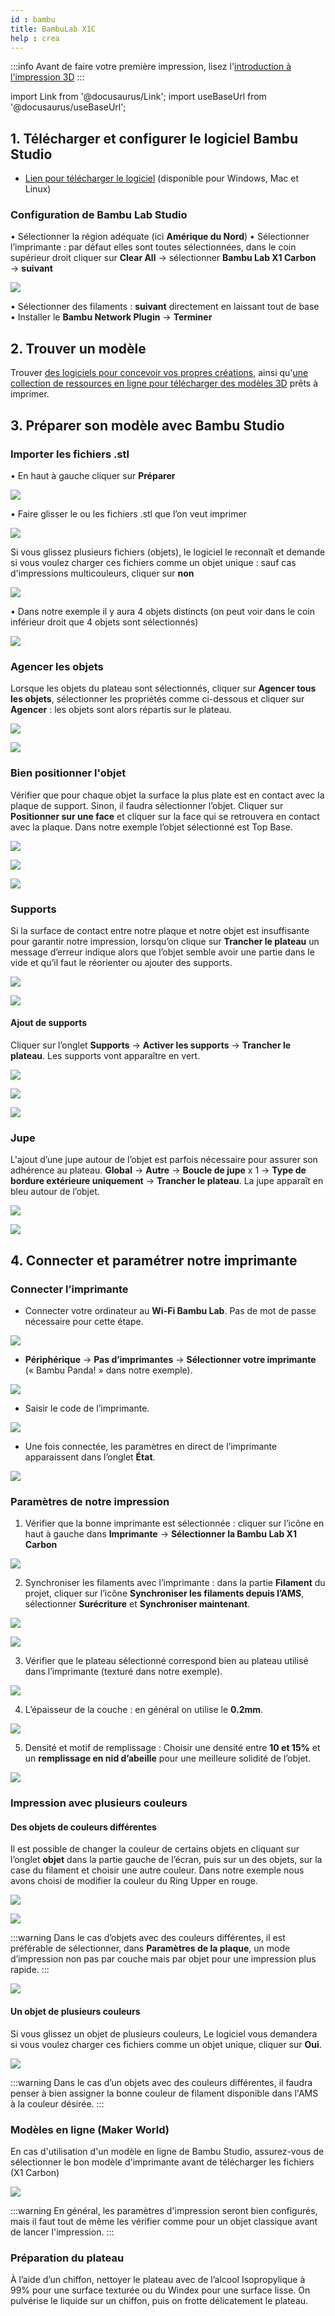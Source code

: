 ```yaml
---
id : bambu
title: BambuLab X1C
help : crea
---
```


:::info
Avant de faire votre première impression, lisez l'[introduction à l'impression 3D](./introduction.md)
:::

import Link from '@docusaurus/Link';
import useBaseUrl from '@docusaurus/useBaseUrl';

## **1.** Télécharger et configurer le logiciel Bambu Studio 

- [Lien pour télécharger le logiciel](https://bambulab.com/en-ca/download/studio) (disponible pour Windows, Mac et Linux)

### Configuration de Bambu Lab Studio

•	Sélectionner la région adéquate (ici **Amérique du Nord**)
•	Sélectionner l’imprimante : par défaut elles sont toutes sélectionnées, dans le coin supérieur droit cliquer sur **Clear All** → sélectionner **Bambu Lab X1 Carbon** → **suivant**

![](/img/docs/configurer_bambu_studio_1.jpg)

•	Sélectionner des filaments : **suivant** directement en laissant tout de base
•	Installer le **Bambu Network Plugin** → **Terminer**

## **2.** Trouver un modèle

Trouver [des logiciels pour concevoir vos propres créations](../impression3d/modeles3d.md#logiciels-de-modélisation-3d), ainsi qu'[une collection de ressources en ligne pour télécharger des modèles 3D](../impression3d/modeles3d.md#modèles-en-ligne) prêts à imprimer.

## **3.** Préparer son modèle avec Bambu Studio

### Importer les fichiers .stl

•	En haut à gauche cliquer sur **Préparer**

![](/img/docs/configurer_bambu_studio_2.jpg)

•	Faire glisser le ou les fichiers .stl que l’on veut imprimer 

![](/img/docs/configurer_bambu_studio_4.jpg)

Si vous glissez plusieurs fichiers (objets), le logiciel le reconnaît et demande si vous voulez charger ces fichiers comme un objet unique : sauf cas d'impressions multicouleurs, cliquer sur **non**

![](/img/docs/configurer_bambu_studio_5.jpg)

•	Dans notre exemple il y aura 4 objets distincts (on peut voir dans le coin inférieur droit que 4 objets sont sélectionnés)

![](/img/docs/configurer_bambu_studio_6.jpg)

### Agencer les objets

Lorsque les objets du plateau sont sélectionnés, cliquer sur **Agencer tous les objets**, sélectionner les propriétés comme ci-dessous et cliquer sur **Agencer** : les objets sont alors répartis sur le plateau.

![](/img/docs/configurer_bambu_studio_7.jpg)

![](/img/docs/configurer_bambu_studio_9.jpg)

### Bien positionner l'objet

Vérifier que pour chaque objet la surface la plus plate est en contact avec la plaque de support. Sinon, il faudra sélectionner l’objet. Cliquer sur **Positionner sur une face** et cliquer sur la face qui se retrouvera en contact avec la plaque. Dans notre exemple l’objet sélectionné est Top Base.

![](/img/docs/configurer_bambu_studio_14.jpg)

![](/img/docs/configurer_bambu_studio_15.jpg)

![](/img/docs/configurer_bambu_studio_16.jpg)

### Supports

Si la surface de contact entre notre plaque et notre objet est insuffisante pour garantir notre impression, lorsqu’on clique sur **Trancher le plateau** un message d’erreur indique alors que l’objet semble avoir une partie dans le vide et qu’il faut le réorienter ou ajouter des supports.

![](/img/docs/configurer_bambu_studio_17.jpg)

![](/img/docs/configurer_bambu_studio_18.jpg)

#### Ajout de supports 

Cliquer sur l’onglet **Supports** → **Activer les supports** → **Trancher le plateau**. Les supports vont apparaître en vert.

![](/img/docs/configurer_bambu_studio_19.jpg)

![](/img/docs/configurer_bambu_studio_20.jpg)

![](/img/docs/configurer_bambu_studio_21.jpg)

### Jupe

L'ajout d’une jupe autour de l’objet est parfois nécessaire pour assurer son adhérence au plateau. 
**Global** → **Autre** → **Boucle de jupe** x 1 → **Type de bordure extérieure uniquement** → **Trancher le plateau**. La jupe apparaît en bleu autour de l’objet.

![](/img/docs/configurer_bambu_studio_22.jpg)

![](/img/docs/configurer_bambu_studio_23.jpg)

## **4.** Connecter et paramétrer notre imprimante

### Connecter l’imprimante

-	Connecter votre ordinateur au **Wi-Fi Bambu Lab**. Pas de mot de passe nécessaire pour cette étape.

![](/img/docs/configurer_bambu_studio_24.jpg)

-	**Périphérique** → **Pas d’imprimantes** → **Sélectionner votre imprimante** (« Bambu Panda! » dans notre exemple).

![](/img/docs/configurer_bambu_studio_33.jpg)

-	Saisir le code de l’imprimante.

![](/img/docs/configurer_bambu_studio_34.jpg)

-	Une fois connectée, les paramètres en direct de l’imprimante apparaissent dans l’onglet **État**.

![](/img/docs/configurer_bambu_studio_26.jpg)

### Paramètres de notre impression

1.	Vérifier que la bonne imprimante est sélectionnée : cliquer sur l’icône en haut à gauche dans **Imprimante** → **Sélectionner la Bambu Lab X1 Carbon**

![](/img/docs/configurer_bambu_studio_32.jpg)

2.	Synchroniser les filaments avec l’imprimante : dans la partie **Filament** du projet, cliquer sur l’icône **Synchroniser les filaments depuis l’AMS**, sélectionner **Surécriture** et **Synchroniser maintenant**.

![](/img/docs/configurer_bambu_studio_30.jpg)

![](/img/docs/configurer_bambu_studio_31.jpg)

3.	Vérifier que le plateau sélectionné correspond bien au plateau utilisé dans l’imprimante (texturé dans notre exemple).

![](/img/docs/configurer_bambu_studio_27.jpg)

4.	L’épaisseur de la couche : en général on utilise le **0.2mm**.

![](/img/docs/configurer_bambu_studio_28.jpg)

5.	Densité et motif de remplissage : Choisir une densité entre **10 et 15%** et un **remplissage en nid d’abeille** pour une meilleure solidité de l’objet.

![](/img/docs/configurer_bambu_studio_29.jpg)

### Impression avec plusieurs couleurs

#### Des objets de couleurs différentes

Il est possible de changer la couleur de certains objets en cliquant sur l’onglet **objet** dans la partie gauche de l’écran, puis sur un des objets, sur la case du filament et choisir une autre couleur. Dans notre exemple nous avons choisi de modifier la couleur du Ring Upper en rouge.

![](/img/docs/configurer_bambu_studio_11.jpg)

![](/img/docs/configurer_bambu_studio_12.jpg)

:::warning
    Dans le cas d’objets avec des couleurs différentes, il est préférable de sélectionner, dans **Paramètres de la plaque**, un mode d’impression non pas par couche mais par objet pour une impression plus rapide.
:::


![](/img/docs/configurer_bambu_studio_13.jpg)



#### Un objet de plusieurs couleurs

Si vous glissez un objet de plusieurs couleurs, Le logiciel vous demandera si vous voulez charger ces fichiers comme un objet unique, cliquer sur **Oui**.

![](/img/docs/configurer_bambu_studio_35.jpg)

:::warning
    Dans le cas d’un objets avec des couleurs différentes, il faudra penser à bien assigner la bonne couleur de filament disponible dans l'AMS à la couleur désirée.
:::

### Modèles en ligne (Maker World)

En cas d'utilisation d'un modèle en ligne de Bambu Studio, assurez-vous de sélectionner le bon modèle d'imprimante avant de télécharger les fichiers (X1 Carbon)

![](/img/docs/configurer_bambu_studio_36.jpg)

:::warning
    En général, les paramètres d'impression seront bien configurés, mais il faut tout de même les vérifier comme pour un objet classique avant de lancer l'impression.
:::

### Préparation du plateau

À l’aide d’un chiffon, nettoyer le plateau avec de l’alcool Isopropylique à 99% pour une surface texturée ou du Windex pour une surface lisse. On pulvérise le liquide sur un chiffon, puis on frotte délicatement le plateau.
